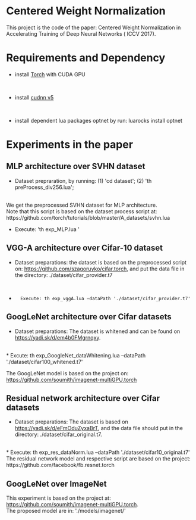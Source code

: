 Centered Weight Normalization
======================================

This project is the code of the paper: Centered Weight Normalization  in Accelerating Training of Deep Neural Networks ( ICCV 2017).


# Requirements and Dependency
* install [Torch](http://torch.ch) with CUDA GPU
<br>

* install [cudnn v5](http://torch.ch)
<br>

* install dependent lua packages optnet by run:
luarocks install optnet


# Experiments in the paper

## MLP architecture over SVHN dataset

* 	Dataset prepraration, by running:
 (1)  'cd dataset';
 (2)  'th preProcess_div256.lua';
<br> 
We get the preprocessed SVHN dataset for MLP architecture.
<br> 
Note that this script is based on the dataset process script at: https://github.com/torch/tutorials/blob/master/A_datasets/svhn.lua
<br>

*	Execute:  'th exp_MLP.lua '



## VGG-A architecture over Cifar-10 dataset
*	 Dataset preparations: the dataset is based on the preprocessed script on: https://github.com/szagoruyko/cifar.torch, and put the data file in the directory: ./dataset/cifar_provider.t7
<br>

*		Execute: th exp_vggA.lua –dataPath './dataset/cifar_provider.t7'

## GoogLeNet architecture over Cifar datasets

 *	Dataset preparations: The dataset is whitened and can be found on https://yadi.sk/d/em4b0FMgrnqxy.  
<br>
 *	Excute: th exp_GoogleNet_dataWhitening.lua –dataPath './dataset/cifar100_whitened.t7'
<br>

  The GoogLeNet model is based on the project on: https://github.com/soumith/imagenet-multiGPU.torch

## Residual network architecture over Cifar datasets

 *	Dataset preparations: The dataset is based on https://yadi.sk/d/eFmOduZyxaBrT, and the data file should put in the directory: ./dataset/cifar_original.t7.  

<br>
 *	Execute: th exp_res_dataNorm.lua –dataPath './dataset/cifar10_original.t7'
<br>
  The residual network model and respective script are based on the project: https://github.com/facebook/fb.resnet.torch


##  GoogLeNet over ImageNet
This experiment is based on the project at: https://github.com/soumith/imagenet-multiGPU.torch.
<br>
The proposed model are in: './models/imagenet/'


